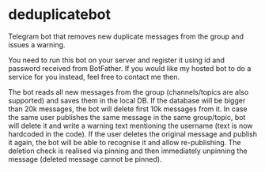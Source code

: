 # deduplicatebot
Telegram bot that removes new duplicate messages from the group and issues a warning.

You need to run this bot on your server and register it using id and password received from BotFather. If you would like my hosted bot to do a service for you instead, feel free to contact me then.

The bot reads all new messages from the group (channels/topics are also supported) and saves them in the local DB. If the database will be bigger than 20k messages, the bot will delete first 10k messages from it. In case the same user publishes the same message in the same group/topic, bot will delete it and write a warning text mentioning the username (text is now hardcoded in the code). If the user deletes the original message and publish it again, the bot will be able to recognise it and allow  re-publishing. The deletion check is realised via pinning and then immediately unpinning the message (deleted message cannot be pinned).
